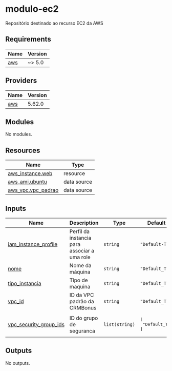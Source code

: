 # modulo-ec2
Repositório destinado ao recurso EC2 da AWS 

<!-- BEGIN_TF_DOCS -->
## Requirements

| Name | Version |
|------|---------|
| <a name="requirement_aws"></a> [aws](#requirement\_aws) | ~> 5.0 |

## Providers

| Name | Version |
|------|---------|
| <a name="provider_aws"></a> [aws](#provider\_aws) | 5.62.0 |

## Modules

No modules.

## Resources

| Name | Type |
|------|------|
| [aws_instance.web](https://registry.terraform.io/providers/hashicorp/aws/latest/docs/resources/instance) | resource |
| [aws_ami.ubuntu](https://registry.terraform.io/providers/hashicorp/aws/latest/docs/data-sources/ami) | data source |
| [aws_vpc.vpc_padrao](https://registry.terraform.io/providers/hashicorp/aws/latest/docs/data-sources/vpc) | data source |

## Inputs

| Name | Description | Type | Default | Required |
|------|-------------|------|---------|:--------:|
| <a name="input_iam_instance_profile"></a> [iam\_instance\_profile](#input\_iam\_instance\_profile) | Perfil da instancia para associar a uma role | `string` | `"Default-TF"` | no |
| <a name="input_nome"></a> [nome](#input\_nome) | Nome da máquina | `string` | `"Default_TF"` | no |
| <a name="input_tipo_instancia"></a> [tipo\_instancia](#input\_tipo\_instancia) | Tipo de maquina | `string` | `"Default_TF"` | no |
| <a name="input_vpc_id"></a> [vpc\_id](#input\_vpc\_id) | ID da VPC padrão da CRMBonus | `string` | `"Default_TF"` | no |
| <a name="input_vpc_security_group_ids"></a> [vpc\_security\_group\_ids](#input\_vpc\_security\_group\_ids) | ID do grupo de seguranca | `list(string)` | <pre>[<br>  "Default_TF"<br>]</pre> | no |

## Outputs

No outputs.
<!-- END_TF_DOCS -->